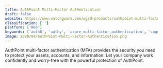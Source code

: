 ```yaml
---
title: AuthPoint Multi-Factor Authentication
draft: false 
website: https://www.watchguard.com/wgrd-products/authpoint-multi-factor-authentication
classification: ['']
platform: ['Web']
keywords: ['auth0', 'authy', 'azure_multi-factor_authentication', 'cognalys', 'cryptophoto', 'duo_security', 'google_security_key_enforcement', 'ibm_security_access_manager', 'lastpass', 'okta', 'ping_identity', 'protectimus', 'rippling', 'salesforce_identity', 'silverfort.io', 'valydate', 'wikid', 'yubico']
image: 2020/04/AuthPoint-Multi-Factor-Authentication.png
---
```

AuthPoint multi-factor authentication (MFA) provides the security you need to protect your assets, accounts, and information. Let your company work confidently and worry-free with the powerful protection of AuthPoint.